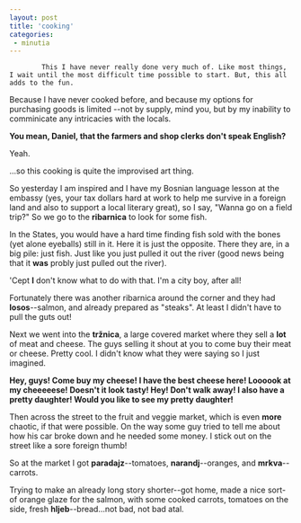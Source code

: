 ```yaml
---
layout: post
title: 'cooking'
categories:
 - minutia
---
```



			This I have never really done very much of. Like most things, I wait until the most difficult time possible to start. But, this all adds to the fun.



Because I have never cooked before, and because my options for purchasing goods is limited --not by supply, mind you, but by my inability to comminicate any intricacies with the locals. 



<strong>You mean, Daniel, that the farmers and shop clerks don't speak English?</strong>



Yeah.



...so this cooking is quite the improvised art thing.



So yesterday I am inspired and I have my Bosnian language lesson at the embassy (yes, your tax dollars hard at work to help me survive in a foreign land and also to support a local literary great), so I say, "Wanna go on a field trip?" So we go to the <strong>ribarnica</strong> to look for some fish. 



In the States, you would have a hard time finding fish sold with the bones (yet alone eyeballs) still in it. Here it is just the opposite. There they are, in a big pile: just fish. Just like you just pulled it out the river (good news being that it <strong>was</strong> probly just pulled out the river).



'Cept <b>I</b> don't know what to do with that. I'm a city boy, after all!



Fortunately there was another ribarnica around the corner and they had <strong>losos</strong>--salmon, and already prepared as "steaks". At least I didn't have to pull the guts out!



Next we went into the <strong>tr&#382;nica</strong>, a large covered market where they sell a <b>lot</b> of meat and cheese. The guys selling it shout at you to come buy their meat or cheese. Pretty cool. I didn't know what they were saying so I just imagined.



<strong>Hey, guys! Come buy my cheese! I have the best cheese here! Loooook at my cheeeeese! Doesn't it look tasty! Hey! Don't walk away! I also have a pretty daughter! Would you like to see my pretty daughter!</strong>



Then across the street to the fruit and veggie market, which is even <b>more</b> chaotic, if that were possible. On the way some guy tried to tell me about how his car broke down and he needed some money. I stick out on the street like a sore foreign thumb!



So at the market I got <strong>paradajz</strong>--tomatoes, <strong>narandj</strong>--oranges, and <strong>mrkva</strong>--carrots.



Trying to make an already long story shorter--got home, made a nice sort-of orange glaze for the salmon, with some cooked carrots, tomatoes on the side, fresh <strong>hljeb</strong>--bread...not bad, not bad atal.
		


			
		